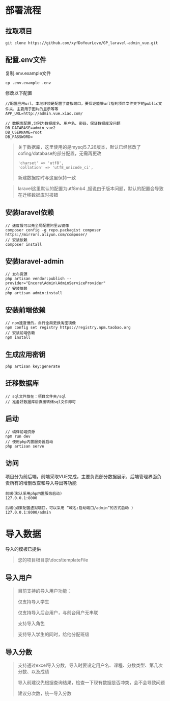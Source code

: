 # 部署流程

## 拉取项目

~~~git
git clone https://github.com/xyfDoYourLove/GP_laravel-admin_vue.git
~~~

## 配置.env文件

复制.env.example文件

```
cp .env.example .env
```

修改以下配置

```
//配置应用url，本地环境是配置了虚拟端口，要保证能够url指到项目文件夹下的public文件夹，主要用于图片的显示等等
APP_URL=http://admin.vue.xiao.com/  

// 数据库配置,分别为数据库名、用户名、密码，保证数据库没问题
DB_DATABASE=admin_vue2
DB_USERNAME=root
DB_PASSWORD=
```

> 关于数据库，这里使用的是mysql5.7.26版本，默认已经修改了cofing/database的部分配置，无需再更改
>
> ```
> 'charset' => 'utf8',
> 'collation' => 'utf8_unicode_ci',
> ```
>
> 新建数据库时与这里保持一致

> laravel这里默认的配置为utf8mb4 ,据说由于版本问题，默认的配置会导致在迁移数据库时报错

## 安装laravel依赖

~~~
// 速度慢可以先全局配置阿里云镜像
composer config -g repo.packagist composer https://mirrors.aliyun.com/composer/
// 安装依赖
composer install   
~~~

## 安装laravel-admin

~~~
// 发布资源
php artisan vendor:publish --provider="Encore\Admin\AdminServiceProvider"
// 安装依赖
php artisan admin:install
~~~

## 安装前端依赖

~~~
// npm速度慢的，自行全局更换淘宝镜像
npm config set registry https://registry.npm.taobao.org
// 安装前端依赖
npm install
~~~

## 生成应用密钥

~~~
php artisan key:generate
~~~

## 迁移数据库

~~~
// sql文件放在：项目文件夹/sql
// 准备好数据库后直接转储sql文件即可
~~~

## 启动

~~~
// 编译前端资源
npm run dev
// 使用php内置服务器启动
php artisan serve
~~~

## 访问

项目分为前后端，前端采取VUE完成，主要负责部分数据展示，后端管理界面负责所有的增删改查和导入导出等功能

~~~
前端(默认采用php内置服务启动)
127.0.0.1:8000

后端(如果配置虚拟端口，可以采用 “域名:启动端口/admin”的方式启动 )
127.0.0.1:8000/admin
~~~



# 导入数据

导入的模板已提供

> 您的项目根目录\docs\templateFile

## 导入用户

> 目前支持的导入用户功能：
>
> 仅支持导入学生
>
> 仅支持导入后台用户，与前台用户无串联
>
> 支持导入角色
>
> 支持导入学生的同时，给他分配班级

## 导入分数

> 支持通过excel导入分数，导入时要设定用户名、课程、分数类型、第几次分数、以及成绩
>
> 导入前建议先根据查询结果，检查一下现有数据是否冲突，会不会导致问题
>
> 建议分次数，统一导入分数

